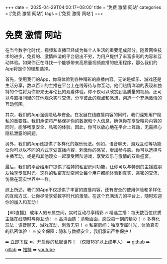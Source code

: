 +++
date = '2025-04-29T04:00:17+08:00'
title = '免费 激情 网站'
categories = ['免费 激情 网站']
tags = ['免费 激情 网站']
+++

# 免费 激情 网站

在当今数字化时代，视频和直播已经成为每个人生活的重要组成部分。随着网络技术的进步，免费的、激情四溢的平台层出不穷，为用户提供了丰富多彩的内容和互动体验。如果你正在寻找一个能够带来高质量视频直播的应用程序，那么我们的App将是你的理想选择。

首先，使用我们的App，你将体验到各种精彩的直播内容。无论是娱乐、游戏还是生活分享，数以百计的主播在平台上在线等待与你互动。他们热情洋溢的表现和独特的个性将为你带来无与伦比的观看体验。你不仅可以欣赏到高质量的视频，还可以与直播间里的其他观众实时交流，分享彼此的观点和感想，创造一个充满激情的互动氛围。

其次，我们的App强调隐私与安全。在发展在线直播内容的同时，我们深知用户隐私的重要性。我们承诺将严格保护你的数据和个人信息，确保你在享受精彩内容的同时，能够畅享安全、私密的体验。因此，你可以放心地在平台上互动，无需担心隐私泄露的问题。

另外，我们的App还提供了多样化的娱乐玩法。例如，语音聊天、游戏互动等功能让你可以以不同的方式享受直播内容，刺激你的感官，增加参与感。你可以选择与主播互动，或是和其他观众一起享受团队游戏，享受欢乐与激情的双重盛宴。

最后，我们的平台给用户提供了独特的私密房间功能，让你可以与特别的主播或朋友独享专属时光。这样的私密互动空间让每个用户都能体验到真实、亲密的交流，仿佛在现实世界中一样。

综上所述，我们的App不仅提供了丰富的直播内容，还有安全的使用体验和多样化的互动方式，让你尽情享受数字时代的激情。在这个充满活力的平台上，随时欢迎你的加入和互动！

【6D直播】
成年人的专属空间，实时互动尽享精彩
🔥 精选主播：每天数百位优质主播在线随时与你互动！
🔥 高清画质：清晰画面，感受每一刻的精彩！
🔥 多样化玩法：语音聊天、游戏互动，刺激无穷！
🔥 私密房间：独享专属时光，体验真实的私密体验！
🔥 安全保障：隐私与数据安全，我们承诺严格保护！

➡️ [立即下载](https://down123.s3.ap-east-1.amazonaws.com/down/down.html?channelCode=blog) ⬅️，开启你的私密世界！
（仅限18岁以上成年人）
➡️ [github](https://aldult-live.github.io/)
➡️ [gitlab](https://seo-09598d.gitlab.io/)
➡️ [推特](https://x.com/wegame33)
➡️ [youtube](https://www.youtube.com/@6Dlive)

---
